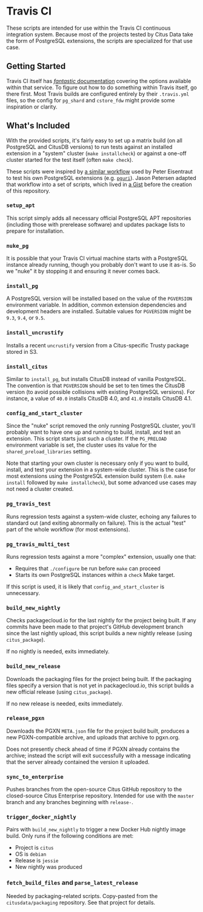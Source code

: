 # Travis CI

These scripts are intended for use within the Travis CI continuous integration system. Because most of the projects tested by Citus Data take the form of PostgreSQL extensions, the scripts are specialized for that use case.

## Getting Started

Travis CI itself has [_fantastic_ documentation](https://docs.travis-ci.com) covering the options available within that service. To figure out how to do something within Travis itself, go there first. Most Travis builds are configured entirely by their `.travis.yml` files, so the config for `pg_shard` and `cstore_fdw` might provide some inspiration or clarity.

## What's Included

With the provided scripts, it's fairly easy to set up a matrix build (on all PostgreSQL and CitusDB versions) to run tests against an installed extension in a "system" cluster (`make installcheck`) or against a one-off cluster started for the test itself (often `make check`).

These scripts were inspired by [a similar workflow](https://gist.github.com/petere) used by Peter Eisentraut to test his own PostgreSQL extensions (e.g. [`pguri`](https://github.com/petere/pguri/blob/1.20151224/.travis.yml)). Jason Petersen adapted that workflow into a set of scripts, which lived in [a Gist](https://gist.github.com/jasonmp85/9963879) before the creation of this repository.

### `setup_apt`

This script simply adds all necessary official PostgreSQL APT repositories (including those with prerelease software) and updates package lists to prepare for installation.

### `nuke_pg`

It is possible that your Travis CI virtual machine starts with a PostgreSQL instance already running, though you probably don't want to use it as-is. So we "nuke" it by stopping it and ensuring it never comes back.

### `install_pg`

A PostgreSQL version will be installed based on the value of the `PGVERSION` environment variable. In addition, common extension dependencies and development headers are installed. Suitable values for `PGVERSION` might be `9.3`, `9.4`, or `9.5`.

### `install_uncrustify`

Installs a recent `uncrustify` version from a Citus-specific Trusty package stored in S3.
### `install_citus`

Similar to `install_pg`, but installs CitusDB instead of vanilla PostgreSQL. The convention is that `PGVERSION` should be set to ten times the CitusDB version (to avoid possible collisions with existing PostgreSQL versions). For instance, a value of `40.0` installs CitusDB 4.0, and `41.0` installs CitusDB 4.1.

### `config_and_start_cluster`

Since the "nuke" script removed the only running PostgreSQL cluster, you'll probably want to have one up and running to build, install, and test an extension. This script starts just such a cluster. If the `PG_PRELOAD` environment variable is set, the cluster uses its value for the `shared_preload_libraries` setting.

Note that starting your own cluster is necessary only if you want to build, install, and test your extension in a system-wide cluster. This is the case for most extensions using the PostgreSQL extension build system (i.e. `make install` followed by `make installcheck`), but some advanced use cases may not need a cluster created.

### `pg_travis_test`

Runs regression tests against a system-wide cluster, echoing any failures to standard out (and exiting abnormally on failure). This is the actual "test" part of the whole workflow (for most extensions).

### `pg_travis_multi_test`

Runs regression tests against a more "complex" extension, usually one that:

  * Requires that `./configure` be run before `make` can proceed
  * Starts its own PostgreSQL instances within a `check` Make target.

If this script is used, it is likely that `config_and_start_cluster` is unnecessary.

### `build_new_nightly`

Checks packagecloud.io for the last nightly for the project being built. If any commits have been made to that project's GitHub development branch since the last nightly upload, this script builds a new nightly release (using `citus_package`).

If no nightly is needed, exits immediately.

### `build_new_release`

Downloads the packaging files for the project being built. If the packaging files specify a version that is not yet in packagecloud.io, this script builds a new official release (using `citus_package`).

If no new release is needed, exits immediately.

### `release_pgxn`

Downloads the PGXN `META.json` file for the project build built, produces a new PGXN-compatible archive, and uploads that archive to pgxn.org.

Does not presently check ahead of time if PGXN already contains the archive; instead the script will exit successfully with a message indicating that the server already contained the version it uploaded.

### `sync_to_enterprise`

Pushes branches from the open-source Citus GitHub repository to the closed-source Citus Enterprise repository. Intended for use with the `master` branch and any branches beginning with `release-`.

### `trigger_docker_nightly`

Pairs with `build_new_nightly` to trigger a new Docker Hub nightly image build. Only runs if the following conditions are met:

  * Project is `citus`
  * OS is `debian`
  * Release is `jessie`
  * New nightly was produced

### `fetch_build_files` and `parse_latest_release`

Needed by packaging-related scripts. Copy-pasted from the `citusdata/packaging` repository. See that project for details.
